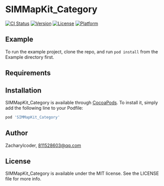 # SIMMapKit_Category

[![CI Status](https://img.shields.io/travis/ZacharyIcoder/SIMMapKit_Category.svg?style=flat)](https://travis-ci.org/ZacharyIcoder/SIMMapKit_Category)
[![Version](https://img.shields.io/cocoapods/v/SIMMapKit_Category.svg?style=flat)](https://cocoapods.org/pods/SIMMapKit_Category)
[![License](https://img.shields.io/cocoapods/l/SIMMapKit_Category.svg?style=flat)](https://cocoapods.org/pods/SIMMapKit_Category)
[![Platform](https://img.shields.io/cocoapods/p/SIMMapKit_Category.svg?style=flat)](https://cocoapods.org/pods/SIMMapKit_Category)

## Example

To run the example project, clone the repo, and run `pod install` from the Example directory first.

## Requirements

## Installation

SIMMapKit_Category is available through [CocoaPods](https://cocoapods.org). To install
it, simply add the following line to your Podfile:

```ruby
pod 'SIMMapKit_Category'
```

## Author

ZacharyIcoder, 811528603@qq.com

## License

SIMMapKit_Category is available under the MIT license. See the LICENSE file for more info.
